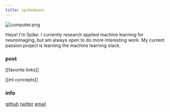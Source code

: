 ```yaml
---
title: spikedoanz
---
```


![computer.png]()

Heya! I'm Spike. I currently research applied machine learning for neuroimaging, but am always open to do more interesting work. My current passion project is learning the machine learning stack.

### post ###

[[favorite links]]

[[ml concepts]]

### info ###

[github](https://github.com/spikedoanz)
[twitter](https://twitter.com/spikedoanz)
[email](mailto:spikedoanz@gmail.com)
